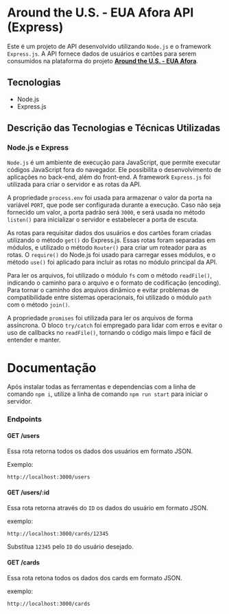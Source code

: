 # Around the U.S. - EUA Afora API (Express)

Este é um projeto de API desenvolvido utilizando `Node.js` e o framework `Express.js`. A API fornece dados de usuários e cartões para serem consumidos na plataforma do projeto **[Around the U.S. - EUA Afora](https://github.com/Vinimello90/web_project_around_react#readme)**.

## Tecnologias

- Node.js
- Express.js

## Descrição das Tecnologias e Técnicas Utilizadas

### Node.js e Express

`Node.js` é um ambiente de execução para JavaScript, que permite executar códigos JavaScript fora do navegador. Ele possibilita o desenvolvimento de aplicações no back-end, além do front-end. A framework `Express.js` foi utilizada para criar o servidor e as rotas da API.

A propriedade `process.env` foi usada para armazenar o valor da porta na variável `PORT`, que pode ser configurada durante a execução. Caso não seja fornecido um valor, a porta padrão será `3000`, e será usada no método `listen()` para inicializar o servidor e estabelecer a porta de escuta.

As rotas para requisitar dados dos usuários e dos cartões foram criadas utilizando o método `get()` do Express.js. Essas rotas foram separadas em módulos, e utilizado o método `Router()` para criar um roteador para as rotas. O `require()` do Node.js foi usado para carregar esses módulos, e o método `use()` foi aplicado para incluir as rotas no módulo principal da API.

Para ler os arquivos, foi utilizado o módulo `fs` com o método `readFile()`, indicando o caminho para o arquivo e o formato de codificação (encoding). Para tornar o caminho dos arquivos dinâmico e evitar problemas de compatibilidade entre sistemas operacionais, foi utilizado o módulo `path` com o método `join()`.

A propriedade `promises` foi utilizada para ler os arquivos de forma assíncrona. O bloco `try/catch` foi empregado para lidar com erros e evitar o uso de callbacks no `readFile()`, tornando o código mais limpo e fácil de entender e manter.

# Documentação

Após instalar todas as ferramentas e dependencias com a linha de comando `npm i`, utilize a linha de comando `npm run start` para iniciar o servidor.

### Endpoints

#### GET /users

Essa rota retorna todos os dados dos usuários em formato JSON.

Exemplo:

```bash
http://localhost:3000/users
```

#### GET /users/:id

Essa rota retorna através do `ID` os dados do usuário em formato JSON.

exemplo:

```bash
http://localhost:3000/cards/12345
```

Substitua `12345` pelo `ID` do usuário desejado.

#### GET /cards

Essa rota retona todos os dados dos cards em formato JSON.

exemplo:

```bash
http://localhost:3000/cards
```
